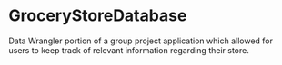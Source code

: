 # GroceryStoreDatabase
Data Wrangler portion of a group project application which allowed for users to 
keep track of relevant information regarding their store.
